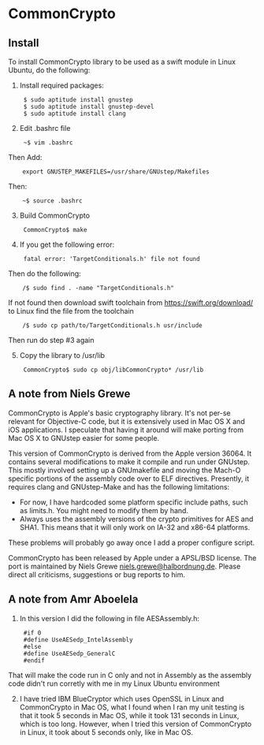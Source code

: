 # CommonCrypto

## Install
To install CommonCrypto library to be used as a swift module in Linux Ubuntu, do the following:

1. Install required packages:

        $ sudo aptitude install gnustep
        $ sudo aptitude install gnustep-devel
        $ sudo aptitude install clang

2. Edit .bashrc file

        ~$ vim .bashrc 
Then Add:

        export GNUSTEP_MAKEFILES=/usr/share/GNUstep/Makefiles
Then:

        ~$ source .bashrc
        
3. Build CommonCrypto

        CommonCrypto$ make

4. If you get the following error:

        fatal error: 'TargetConditionals.h' file not found
Then do the following:

        /$ sudo find . -name "TargetConditionals.h"
If not found then download swift toolchain from https://swift.org/download/ to Linux find the file from the toolchain

        /$ sudo cp path/to/TargetConditionals.h usr/include
Then run do step #3 again

5. Copy the library to /usr/lib

        CommonCrypto$ sudo cp obj/libCommonCrypto* /usr/lib

## A note from Niels Grewe

CommonCrypto is Apple's basic cryptography library. It's not per-se relevant
for Objective-C code, but it is extensively used in Mac OS X and iOS
applications. I speculate that having it around will make porting from Mac OS X
to GNUstep easier for some people.

This version of CommonCrypto is derived from the Apple version 36064.
It contains several modifications to make it compile and run under GNUstep.
This mostly involved setting up a GNUmakefile and moving the Mach-O specific
portions of the assembly code over to ELF directives. Presently, it requires
clang and GNUstep-Make and has the following limitations:

* For now, I have hardcoded some platform specific include paths, such as
limits.h. You might need to modify them by hand.
* Always uses the assembly versions of the crypto primitives for AES and SHA1.
This means that it will only work on IA-32 and x86-64 platforms.

These problems will probably go away once I add a proper configure script.

CommonCrypto has been released by Apple under a APSL/BSD license. The port is
maintained by Niels Grewe <niels.grewe@halbordnung.de>. Please direct all
criticisms, suggestions or bug reports to him.

## A note from Amr Aboelela
1. In this version I did the following in file AESAssembly.h:

        #if 0
        #define	UseAESedp_IntelAssembly
        #else
        #define	UseAESedp_GeneralC
        #endif
That will make the code run in C only and not in Assembly as the assembly code didn't run corretly with me in my Linux Ubuntu environment

2. I have tried IBM BlueCryptor which uses OpenSSL in Linux and CommonCrypto in Mac OS, what I found when I ran my unit testing is that it took 5 seconds in Mac OS, while it took 131 seconds in Linux, which is too long. However, when I tried this version of CommonCrypto in Linux, it took about 5 seconds only, like in Mac OS.
